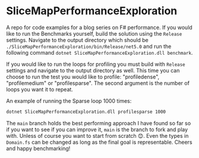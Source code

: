 # SliceMapPerformanceExploration

A repo for code examples for a blog series on F# performance. If you would like to run the Benchmarks yourself, build the solution using the `Release` settings. Navigate to the output directory which should be `./SliceMapPerformanceExploration/bin/Release/net5.0` and run the following command `dotnet SliceMapPerformanceExploration.dll benchmark`.

If you would like to run the loops for profiling you must build with `Release` settings and navigate to the output directory as well. This time you can choose to run the test you would like to profile: "profiledense", "profilemedium" or "profilesparse". The second argument is the number of loops you want it to repeat.

An example of running the Sparse loop 1000 times:

```cmd
dotnet SliceMapPerformanceExploration.dll profilesparse 1000
```

The `main` branch holds the best performing approach I have found so far so if you want to see if you can improve it, `main` is the branch to fork and play with. Unless of course you want to start from scratch 😊. Even the types in `Domain.fs` can be changed as long as the final goal is representable. Cheers and happy benchmarking!
